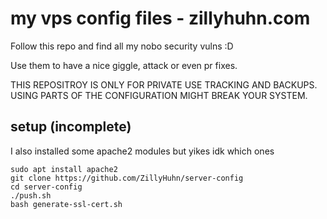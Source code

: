 # my vps config files - zillyhuhn.com

Follow this repo and find all my nobo security vulns :D

Use them to have a nice giggle, attack or even pr fixes.


THIS REPOSITROY IS ONLY FOR PRIVATE USE TRACKING AND BACKUPS.
USING PARTS OF THE CONFIGURATION MIGHT BREAK YOUR SYSTEM.


## setup (incomplete)

I also installed some apache2 modules but yikes idk which ones
```
sudo apt install apache2
git clone https://github.com/ZillyHuhn/server-config
cd server-config
./push.sh
bash generate-ssl-cert.sh
```

